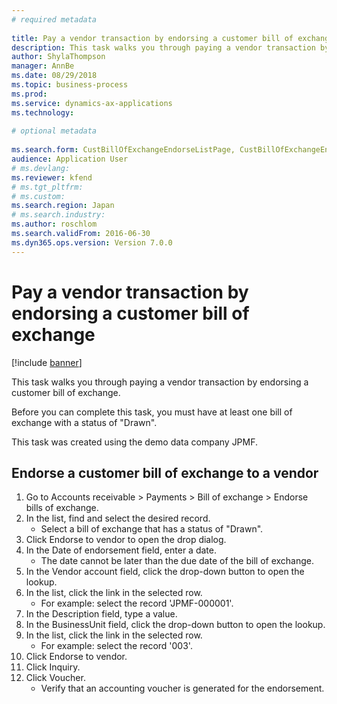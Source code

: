 ```yaml
--- 
# required metadata 
 
title: Pay a vendor transaction by endorsing a customer bill of exchange
description: This task walks you through paying a vendor transaction by endorsing a customer bill of exchange. 
author: ShylaThompson
manager: AnnBe 
ms.date: 08/29/2018
ms.topic: business-process 
ms.prod:  
ms.service: dynamics-ax-applications 
ms.technology:  
 
# optional metadata 
 
ms.search.form: CustBillOfExchangeEndorseListPage, CustBillOfExchangeEndorseToVendor, DimensionLookup, LedgerTransVoucher   
audience: Application User 
# ms.devlang:  
ms.reviewer: kfend
# ms.tgt_pltfrm:  
# ms.custom:  
ms.search.region: Japan
# ms.search.industry: 
ms.author: roschlom
ms.search.validFrom: 2016-06-30 
ms.dyn365.ops.version: Version 7.0.0 
---
```

# Pay a vendor transaction by endorsing a customer bill of exchange

[!include [banner](../../includes/banner.md)]

This task walks you through paying a vendor transaction by endorsing a customer bill of exchange.



Before you can complete this task, you must have at least one bill of exchange with a status of "Drawn".



This task was created using the demo data company JPMF.


## Endorse a customer bill of exchange to a vendor
1. Go to Accounts receivable > Payments > Bill of exchange > Endorse bills of exchange.
2. In the list, find and select the desired record.
    * Select a bill of exchange that has a status of "Drawn".  
3. Click Endorse to vendor to open the drop dialog.
4. In the Date of endorsement field, enter a date.
    * The date cannot be later than the due date of the bill of exchange.  
5. In the Vendor account field, click the drop-down button to open the lookup.
6. In the list, click the link in the selected row.
    * For example: select the record 'JPMF-000001'.  
7. In the Description field, type a value.
8. In the BusinessUnit field, click the drop-down button to open the lookup.
9. In the list, click the link in the selected row.
    * For example: select the record '003'.  
10. Click Endorse to vendor.
11. Click Inquiry.
12. Click Voucher.
    * Verify that an accounting voucher is generated for the endorsement.  

